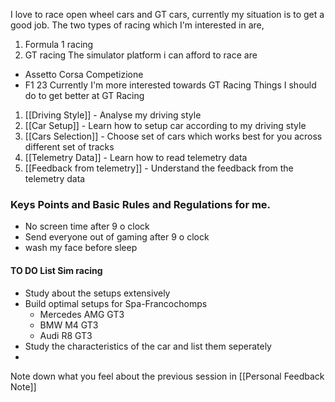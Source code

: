 I love to race open wheel cars and GT cars,
currently my situation is to get a good job.
The two types of racing which I'm interested in are,
1. Formula 1 racing
2. GT racing
The simulator platform i can afford to race are
- Assetto Corsa Competizione
- F1 23
Currently I'm more interested towards GT Racing
Things I should do to get better at GT Racing
1. [[Driving Style]] - Analyse my driving style
2. [[Car Setup]] - Learn how to setup car according to my driving style
3. [[Cars Selection]] - Choose set of cars which works best for you across different set of tracks
4. [[Telemetry Data]] -  Learn how to read telemetry data
5. [[Feedback from telemetry]] - Understand the feedback from the telemetry data
### Keys Points and Basic Rules and Regulations for me.
- No screen time after 9 o clock
- Send everyone out of gaming after 9 o clock
- wash my face before sleep

#### TO DO List Sim racing
- Study about the setups extensively
- Build optimal setups for Spa-Francochomps 
	- Mercedes AMG GT3
	- BMW M4 GT3
	- Audi R8 GT3
- Study the characteristics of the car and list them seperately
- 

Note down what you feel about the previous session in 
[[Personal Feedback Note]]